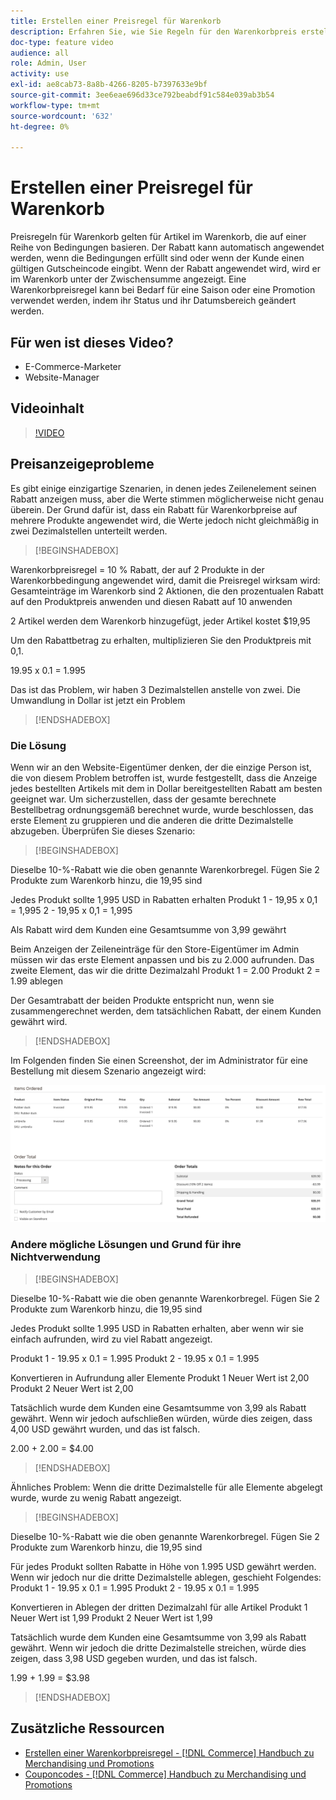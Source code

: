 ```yaml
---
title: Erstellen einer Preisregel für Warenkorb
description: Erfahren Sie, wie Sie Regeln für den Warenkorbpreis erstellen, die Rabatte im Warenkorb auf der Grundlage einer Reihe von Bedingungen anwenden.
doc-type: feature video
audience: all
role: Admin, User
activity: use
exl-id: ae8cab73-8a8b-4266-8205-b7397633e9bf
source-git-commit: 3ee6eae696d33ce792beabdf91c584e039ab3b54
workflow-type: tm+mt
source-wordcount: '632'
ht-degree: 0%

---
```


# Erstellen einer Preisregel für Warenkorb

Preisregeln für Warenkorb gelten für Artikel im Warenkorb, die auf einer Reihe von Bedingungen basieren. Der Rabatt kann automatisch angewendet werden, wenn die Bedingungen erfüllt sind oder wenn der Kunde einen gültigen Gutscheincode eingibt. Wenn der Rabatt angewendet wird, wird er im Warenkorb unter der Zwischensumme angezeigt. Eine Warenkorbpreisregel kann bei Bedarf für eine Saison oder eine Promotion verwendet werden, indem ihr Status und ihr Datumsbereich geändert werden.

## Für wen ist dieses Video?

- E-Commerce-Marketer
- Website-Manager

## Videoinhalt

>[!VIDEO](https://video.tv.adobe.com/v/343835?quality=12&learn=on)

## Preisanzeigeprobleme

Es gibt einige einzigartige Szenarien, in denen jedes Zeilenelement seinen Rabatt anzeigen muss, aber die Werte stimmen möglicherweise nicht genau überein. Der Grund dafür ist, dass ein Rabatt für Warenkorbpreise auf mehrere Produkte angewendet wird, die Werte jedoch nicht gleichmäßig in zwei Dezimalstellen unterteilt werden.

>[!BEGINSHADEBOX]

Warenkorbpreisregel = 10 % Rabatt, der auf 2 Produkte in der Warenkorbbedingung angewendet wird, damit die Preisregel wirksam wird: Gesamteinträge im Warenkorb sind 2 Aktionen, die den prozentualen Rabatt auf den Produktpreis anwenden und diesen Rabatt auf 10 anwenden

2 Artikel werden dem Warenkorb hinzugefügt, jeder Artikel kostet $19,95

Um den Rabattbetrag zu erhalten, multiplizieren Sie den Produktpreis mit 0,1.

19.95 x 0.1 = 1.995

Das ist das Problem, wir haben 3 Dezimalstellen anstelle von zwei. Die Umwandlung in Dollar ist jetzt ein Problem

>[!ENDSHADEBOX]

### Die Lösung

Wenn wir an den Website-Eigentümer denken, der die einzige Person ist, die von diesem Problem betroffen ist, wurde festgestellt, dass die Anzeige jedes bestellten Artikels mit dem in Dollar bereitgestellten Rabatt am besten geeignet war. Um sicherzustellen, dass der gesamte berechnete Bestellbetrag ordnungsgemäß berechnet wurde, wurde beschlossen, das erste Element zu gruppieren und die anderen die dritte Dezimalstelle abzugeben. Überprüfen Sie dieses Szenario:

>[!BEGINSHADEBOX]

Dieselbe 10-%-Rabatt wie die oben genannte Warenkorbregel. Fügen Sie 2 Produkte zum Warenkorb hinzu, die 19,95 sind

Jedes Produkt sollte 1,995 USD in Rabatten erhalten Produkt 1 - 19,95 x 0,1 = 1,995 2 - 19,95 x 0,1 = 1,995

Als Rabatt wird dem Kunden eine Gesamtsumme von 3,99 gewährt

Beim Anzeigen der Zeileneinträge für den Store-Eigentümer im Admin müssen wir das erste Element anpassen und bis zu 2.000 aufrunden. Das zweite Element, das wir die dritte Dezimalzahl Produkt 1 = 2.00 Produkt 2 = 1.99 ablegen

Der Gesamtrabatt der beiden Produkte entspricht nun, wenn sie zusammengerechnet werden, dem tatsächlichen Rabatt, der einem Kunden gewährt wird.
>[!ENDSHADEBOX]

Im Folgenden finden Sie einen Screenshot, der im Administrator für eine Bestellung mit diesem Szenario angezeigt wird:

![Admin-Ansicht mit geordneten Elementen mit unterschiedlichen Werten](../assets/commerce-admin-cart-price-rule-values-different.png)

### Andere mögliche Lösungen und Grund für ihre Nichtverwendung

>[!BEGINSHADEBOX]

Dieselbe 10-%-Rabatt wie die oben genannte Warenkorbregel. Fügen Sie 2 Produkte zum Warenkorb hinzu, die 19,95 sind

Jedes Produkt sollte 1.995 USD in Rabatten erhalten, aber wenn wir sie einfach aufrunden, wird zu viel Rabatt angezeigt.

Produkt 1 - 19.95 x 0.1 = 1.995 Produkt 2 - 19.95 x 0.1 = 1.995

Konvertieren in Aufrundung aller Elemente Produkt 1 Neuer Wert ist 2,00 Produkt 2 Neuer Wert ist 2,00

Tatsächlich wurde dem Kunden eine Gesamtsumme von 3,99 als Rabatt gewährt. Wenn wir jedoch aufschließen würden, würde dies zeigen, dass 4,00 USD gewährt wurden, und das ist falsch.

2.00 + 2.00 = $4.00

>[!ENDSHADEBOX]

Ähnliches Problem: Wenn die dritte Dezimalstelle für alle Elemente abgelegt wurde, wurde zu wenig Rabatt angezeigt.

>[!BEGINSHADEBOX]

Dieselbe 10-%-Rabatt wie die oben genannte Warenkorbregel. Fügen Sie 2 Produkte zum Warenkorb hinzu, die 19,95 sind

Für jedes Produkt sollten Rabatte in Höhe von 1.995 USD gewährt werden. Wenn wir jedoch nur die dritte Dezimalstelle ablegen, geschieht Folgendes: Produkt 1 - 19.95 x 0.1 = 1.995 Produkt 2 - 19.95 x 0.1 = 1.995

Konvertieren in Ablegen der dritten Dezimalzahl für alle Artikel Produkt 1 Neuer Wert ist 1,99 Produkt 2 Neuer Wert ist 1,99

Tatsächlich wurde dem Kunden eine Gesamtsumme von 3,99 als Rabatt gewährt. Wenn wir jedoch die dritte Dezimalstelle streichen, würde dies zeigen, dass 3,98 USD gegeben wurden, und das ist falsch.

1.99 + 1.99 = $3.98

>[!ENDSHADEBOX]


## Zusätzliche Ressourcen

- [Erstellen einer Warenkorbpreisregel - [!DNL Commerce] Handbuch zu Merchandising und Promotions](https://experienceleague.adobe.com/docs/commerce-admin/marketing/promotions/cart-rules/price-rules-cart-create.html)
- [Couponcodes - [!DNL Commerce] Handbuch zu Merchandising und Promotions](https://experienceleague.adobe.com/docs/commerce-admin/marketing/promotions/cart-rules/price-rules-cart-coupon.html)
